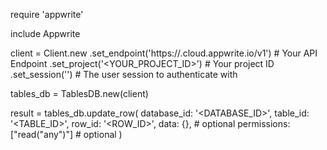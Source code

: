 require 'appwrite'

include Appwrite

client = Client.new
    .set_endpoint('https://<REGION>.cloud.appwrite.io/v1') # Your API Endpoint
    .set_project('<YOUR_PROJECT_ID>') # Your project ID
    .set_session('') # The user session to authenticate with

tables_db = TablesDB.new(client)

result = tables_db.update_row(
    database_id: '<DATABASE_ID>',
    table_id: '<TABLE_ID>',
    row_id: '<ROW_ID>',
    data: {}, # optional
    permissions: ["read("any")"] # optional
)
